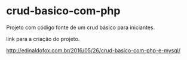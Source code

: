 # crud-basico-com-php

Projeto com código fonte de um crud básico para iniciantes. 

link para a criação do projeto.

http://edinaldofox.com.br/2016/05/26/crud-basico-com-php-e-mysql/